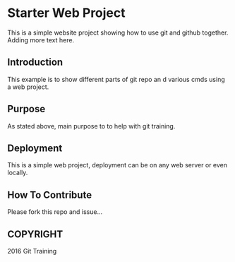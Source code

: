 # Starter Web Project

This is a simple website project showing how to use git and github together. Adding more text here.

## Introduction

This example is to show different parts of git repo an d various cmds using a web project.

## Purpose

As stated above, main purpose to to help with git training.

## Deployment

This is a simple web project, deployment can be on any web server or even locally.

## How To Contribute

Please fork this repo and issue...

## COPYRIGHT

2016 Git Training